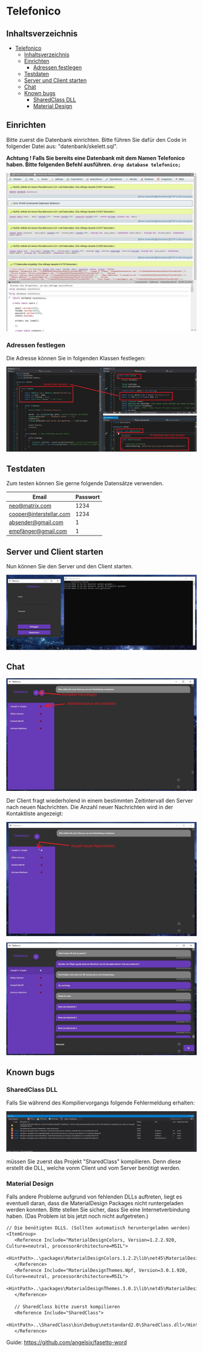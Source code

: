 # Telefonico

## Inhaltsverzeichnis

- [Telefonico](#telefonico)
  * [Inhaltsverzeichnis](#inhaltsverzeichnis)
  * [Einrichten](#einrichten)
    + [Adressen festlegen](#adressen-festlegen)
  * [Testdaten](#testdaten)
  * [Server und Client starten](#server-und-client-starten)
  * [Chat](#chat)
  * [Known bugs](#known-bugs)
    + [SharedClass DLL](#sharedclass-dll)
    + [Material Design](#material-design)

## Einrichten

Bitte zuerst die Datenbank einrichten. Bitte führen Sie dafür den Code in folgender Datei aus: "datenbank/skelett.sql".

**Achtung ! Falls Sie bereits eine Datenbank mit dem Namen Telefonico haben. Bitte folgenden Befehl ausführen. `drop database telefonico;`**

![Rückmeldung](./medien/doku/datenbank_reply.jpg)

### Adressen festlegen

Die Adresse können Sie in folgenden Klassen festlegen:

![](./medien/doku/ip-adressen_festlegen.jpg)

## Testdaten

Zum testen können Sie gerne folgende Datensätze verwenden.

| Email         | Passwort     |
|---------------|--------------|
|neo@matrix.com | 1234|
|cooper@interstellar.com | 1234|
| absender@gmail.com | 1|
| empfänger@gmail.com | 1|

## Server und Client starten

Nun können Sie den Server und den Client starten.

![Hauptmenü. Links: Cient Rechts: Server](./medien/doku/hauptmenue.jpg)


## Chat

![Chatmenü](./medien/doku/chatmenue.jpg)

Der Client fragt wiederholend in einem bestimmten Zeitintervall den Server nach neuen Nachrichten. Die Anzahl neuer Nachrichten wird in der Kontaktliste angezeigt:

![neue Nachrichten](./medien/doku/chatmenue_neue-nachrichten.jpg)

![Ihre neuen Nachrichten](./medien/doku/chatmenue_chatinhalt.jpg)

## Known bugs

### SharedClass DLL

Falls Sie während des Kompiliervorgangs folgende Fehlermeldung erhalten:

![Fehlermeldung](./medien/doku/Fehlermeldung.jpg)

müssen Sie zuerst das Projekt "SharedClass" kompilieren. Denn diese erstellt die DLL, welche vonm Client und vom Server benötigt werden.

### Material Design

Falls andere Probleme aufgrund von fehlenden DLLs auftreten, liegt es eventuell daran, dass die MaterialDesign Packages nicht runtergeladen werden konnten. Bitte stellen Sie sicher, dass Sie eine Internetverbindung haben.
(Das Problem ist bis jetzt noch nicht aufgetreten.)

```
// Die benötigten DLLS. (Sollten automatisch heruntergeladen werden)
<ItemGroup>
   <Reference Include="MaterialDesignColors, Version=1.2.2.920, Culture=neutral, processorArchitecture=MSIL">
     <HintPath>..\packages\MaterialDesignColors.1.2.2\lib\net45\MaterialDesignColors.dll</HintPath>
   </Reference>
   <Reference Include="MaterialDesignThemes.Wpf, Version=3.0.1.920, Culture=neutral, processorArchitecture=MSIL">
     <HintPath>..\packages\MaterialDesignThemes.3.0.1\lib\net45\MaterialDesignThemes.Wpf.dll</HintPath>
   </Reference>

   // SharedClass bitte zuerst kompilieren
   <Reference Include="SharedClass">
     <HintPath>..\SharedClass\bin\Debug\netstandard2.0\SharedClass.dll</HintPath>
   </Reference>
```

Guide: https://github.com/angelsix/fasetto-word
